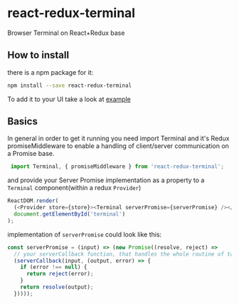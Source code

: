 # react-redux-terminal
Browser Terminal on React+Redux base

## How to install

there is a npm package for it:

```sh
npm install --save react-redux-terminal
```

To add it to your UI take a look at [example](https://github.com/phpingme/react-redux-terminal/tree/master/example)


## Basics

In general in order to get it running you need import Terminal and it's Redux promiseMiddleware to enable a handling of client/server communication on a Promise base.

```javascript
 import Terminal, { promiseMiddleware } from 'react-redux-terminal';
```

and provide your Server Promise implementation as a property to a ```Terminal``` component(within a redux ```Provider```)

```javascript
ReactDOM.render(
  (<Provider store={store}><Terminal serverPromise={serverPromise} /></Provider>),
  document.getElementById('terminal')
);
```

implementation of ```serverPromise``` could look like this:
```javascript
const serverPromise = (input) => (new Promise((resolve, reject) =>
  // your serverCallback function, that handles the whole routine of taking to a server part
  (serverCallback(input, (output, error) => {
    if (error !== null) {
      return reject(error);
    }
    return resolve(output);
  }))));


```
